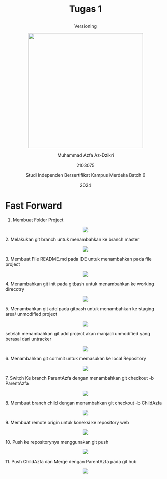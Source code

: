 
# <p align = "center"> Tugas 1</p>
<p align = "center"> Versioning</p>
<p align="center">
  <img src="img_1.png" width="360px" />
</p>
<p align="center"> Muhammad Azfa Az-Dzikri </p>
<p align="center"> 2103075 </p>

<p align="center"> Studi Independen Bersertifikat Kampus Merdeka Batch 6 </p>
<p align="center"> 2024</p>

# Fast Forward
1. Membuat Folder Project
<p align="center">
  <img src="img.png" />
</p>
2. Melakukan git branch untuk menambahkan ke branch master
<p align="center">
  <img src="img_5.png" />
</p>
3. Membuat File README.md pada IDE untuk menambahkan pada file project
<p align="center">
  <img src="img_6.png" />
</p>
4. Menambahkan git init pada gitbash untuk menambahkan ke working direcotry 
<p align="center">
  <img src="img_2.png" />
</p>
5. Menambahkan git add pada gitbash untuk menambahkan ke staging area/ unmodified project
<p align="center">
  <img src="img_3.png" />
</p>
setelah menambahkan git add project akan manjadi unmodified yang berasal dari untracker
<p align="center">
  <img src="img_4.png" />
</p>
6. Menambahkan git commit untuk memasukan ke local Repository
<p align="center">
  <img src="img_7.png" />
</p>
7. Switch Ke branch ParentAzfa dengan menambahkan git checkout -b ParentAzfa
<p align="center">
  <img src="img_8.png" />
</p>
8. Membuat branch child dengan menambahkan git checkout -b ChildAzfa
<p align="center">
  <img src="img_9.png" />
</p>
9. Membuat remote origin untuk koneksi ke repository web
<p align="center">
  <img src="img_10.png" />
</p>
10. Push ke repositorynya menggunakan git push
<p align="center">
  <img src="img_11.png" />
</p>
11. Push ChildAzfa dan Merge dengan ParentAzfa pada git hub
<p align="center">
  <img src="img_12.png" />
</p>